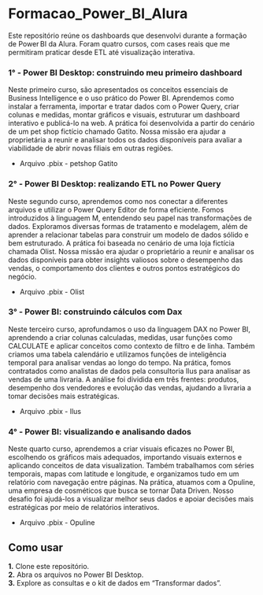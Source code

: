 # Formacao_Power_BI_Alura
Este repositório reúne os dashboards que desenvolvi durante a formação de Power BI da Alura. Foram quatro cursos, com cases reais que me permitiram praticar desde ETL até visualização interativa.

### 1° - Power BI Desktop: construindo meu primeiro dashboard
Neste primeiro curso, são apresentados os conceitos essenciais de Business Intelligence e o uso prático do Power BI. Aprendemos como instalar a ferramenta, importar e tratar dados com o Power Query, criar colunas e medidas, montar gráficos e visuais, estruturar um dashboard interativo e publicá-lo na web. A prática foi desenvolvida a partir do cenário de um pet shop fictício chamado Gatito. Nossa missão era ajudar a proprietária a reunir e analisar todos os dados disponíveis para avaliar a viabilidade de abrir novas filiais em outras regiões.

* Arquivo .pbix - petshop Gatito

### 2° - Power BI Desktop: realizando ETL no Power Query
Neste segundo curso, aprendemos como nos conectar a diferentes arquivos e utilizar o Power Query Editor de forma eficiente. Fomos introduzidos à linguagem M, entendendo seu papel nas transformações de dados. Exploramos diversas formas de tratamento e modelagem, além de aprender a relacionar tabelas para construir um modelo de dados sólido e bem estruturado. A prática foi baseada no cenário de uma loja fictícia chamada Olist. Nossa missão era ajudar o proprietário a reunir e analisar os dados disponíveis para obter insights valiosos sobre o desempenho das vendas, o comportamento dos clientes e outros pontos estratégicos do negócio.

* Arquivo .pbix - Olist

### 3° - Power BI: construindo cálculos com Dax
Neste terceiro curso, aprofundamos o uso da linguagem DAX no Power BI, aprendendo a criar colunas calculadas, medidas, usar funções como CALCULATE e aplicar conceitos como contexto de filtro e de linha. Também criamos uma tabela calendário e utilizamos funções de inteligência temporal para analisar vendas ao longo do tempo. Na prática, fomos contratados como analistas de dados pela consultoria Ilus para analisar as vendas de uma livraria. A análise foi dividida em três frentes: produtos, desempenho dos vendedores e evolução das vendas, ajudando a livraria a tomar decisões mais estratégicas.

* Arquivo .pbix - Ilus

### 4° - Power BI: visualizando e analisando dados
Neste quarto curso, aprendemos a criar visuais eficazes no Power BI, escolhendo os gráficos mais adequados, importando visuais externos e aplicando conceitos de data visualization. Também trabalhamos com séries temporais, mapas com latitude e longitude, e organizamos tudo em um relatório com navegação entre páginas. Na prática, atuamos com a Opuline, uma empresa de cosméticos que busca se tornar Data Driven. Nosso desafio foi ajudá-los a visualizar melhor seus dados e apoiar decisões mais estratégicas por meio de relatórios interativos.

* Arquivo .pbix - Opuline

## Como usar  
**1.** Clone este repositório.  
**2.** Abra os arquivos no Power BI Desktop.  
**3.** Explore as consultas e o kit de dados em “Transformar dados”.
